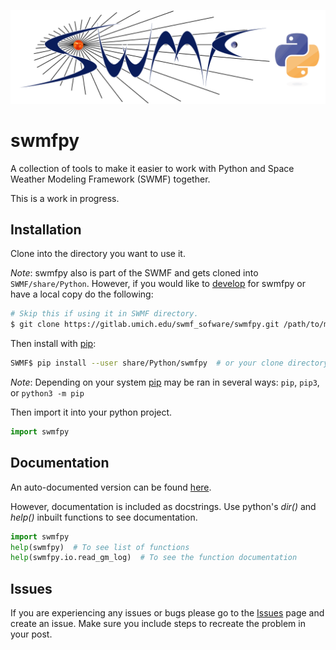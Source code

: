 ![swmfpy logo](share/logo/swmfpy.png "swmfpy")

swmfpy
======

A collection of tools to make it easier to work with Python and Space Weather Modeling Framework (SWMF) together.

This is a work in progress.

Installation
------------

Clone into the directory you want to use it.

*Note*: swmfpy also is part of the SWMF and gets cloned into `SWMF/share/Python`. However, if you would like to [develop](CONTRIBUTING.markdown) for swmfpy or have a local copy do the following:

```bash
# Skip this if using it in SWMF directory.
$ git clone https://gitlab.umich.edu/swmf_sofware/swmfpy.git /path/to/my/dir
```

Then install with [pip](https://pip.pypa.io/en/stable/):

```bash
SWMF$ pip install --user share/Python/swmfpy  # or your clone directory
```

*Note*: Depending on your system [pip](https://pip.pypa.io/en/stable/) may be ran in several ways: `pip`, `pip3`, or `python3 -m pip`

Then import it into your python project. 

```python
import swmfpy
```

Documentation
-------------

An auto-documented version can be found [here](DOCUMENTATION.markdown).

However, documentation is included as docstrings. Use python's *dir()* and *help()* inbuilt functions to see documentation.

```python
import swmfpy
help(swmfpy)  # To see list of functions
help(swmfpy.io.read_gm_log)  # To see the function documentation
```

Issues
------

If you are experiencing any issues or bugs please go to the [Issues](https://gitlab.umich.edu/swmf_software/swmfpy/issues) page and create an issue. Make sure you include steps to recreate the problem in your post.

